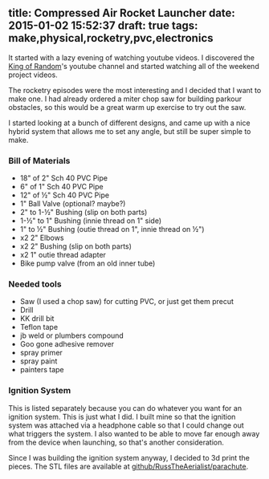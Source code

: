 title: Compressed Air Rocket Launcher
date: 2015-01-02 15:52:37
draft: true
tags: make,physical,rocketry,pvc,electronics
---
It started with a lazy evening of watching youtube videos.  I discovered the [King of Random](KK)'s youtube channel and started watching all of the weekend project videos.

The rocketry episodes were the most interesting and I decided that I want to make one.  I had already ordered a miter chop saw for building parkour obstacles, so this would be a great warm up exercise to try out the saw.

I started looking at a bunch of different designs, and came up with a nice hybrid system that allows me to set any angle, but still be super simple to make.

### Bill of Materials

- 18" of 2" Sch 40 PVC Pipe
- 6" of 1" Sch 40 PVC Pipe
- 12" of ½" Sch 40 PVC Pipe
- 1" Ball Valve (optional? maybe?)
- 2" to 1-½" Bushing (slip on both parts)
- 1-½" to 1" Bushing (innie thread on 1" side)
- 1" to ½" Bushing (outie thread on 1", innie thread on ½")
- x2 2" Elbows
- x2 2" Bushing (slip on both parts)
- x2 1" outie thread adapter
- Bike pump valve (from an old inner tube)

### Needed tools

- Saw (I used a chop saw) for cutting PVC, or just get them precut
- Drill
- KK drill bit
- Teflon tape
- jb weld or plumbers compound
- Goo gone adhesive remover
- spray primer
- spray paint
- painters tape 

### Ignition System

This is listed separately because you can do whatever you want for an ignition system.  This is just what I did.  I built mine so that the ignition system was attached via a headphone cable so that I could change out what triggers the system.  I also wanted to be able to move far enough away from the device when launching, so that's another consideration.

Since I was building the ignition system anyway, I decided to 3d print the pieces.  The STL files are available at [github/RussTheAerialist/parachute](KK).
